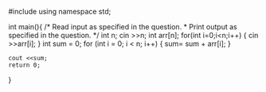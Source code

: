 
#include<iostream>
using namespace std;

int main(){
    /* Read input as specified in the question.
     * Print output as specified in the question.
     */
    int n;
    cin >>n;
    int arr[n];
    for(int i=0;i<n;i++) {
        cin >>arr[i];
    }
    int sum = 0;
    for (int i = 0; i < n; i++) {
        sum= sum + arr[i];
    }

    cout <<sum;
    return 0;
}



